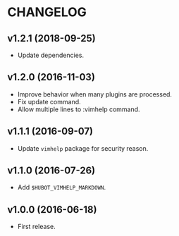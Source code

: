 CHANGELOG
=========

v1.2.1 (2018-09-25)
-------------------

- Update dependencies.


v1.2.0 (2016-11-03)
-------------------

- Improve behavior when many plugins are processed.
- Fix update command.
- Allow multiple lines to :vimhelp command.


v1.1.1 (2016-09-07)
-------------------

- Update `vimhelp` package for security reason.


v1.1.0 (2016-07-26)
-------------------

- Add `$HUBOT_VIMHELP_MARKDOWN`.


v1.0.0 (2016-06-18)
-------------------

- First release.

